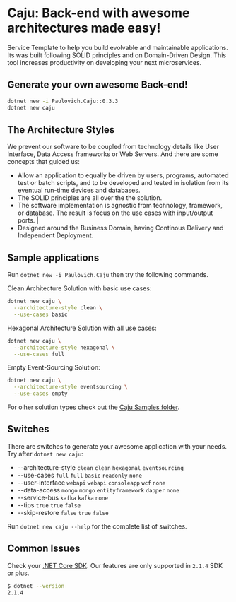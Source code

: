 Caju: Back-end with awesome architectures made easy!
=========
Service Template to help you build evolvable and maintainable applications. Its was built following SOLID principles and on Domain-Driven Design. This tool increases productivity on developing your next microservices.

## Generate your own awesome Back-end!

```sh
dotnet new -i Paulovich.Caju::0.3.3
dotnet new caju
```

## The Architecture Styles

We prevent our software to be coupled from technology details like User Interface, Data Access frameworks or Web Servers. And there are some concepts that guided us:

* Allow an application to equally be driven by users, programs, automated test or batch scripts, and to be developed and tested in isolation from its eventual run-time devices and databases.
* The SOLID principles are all over the the solution.
* The software implementation is agnostic from technology, framework, or database. The result is focus on the  use cases with input/output ports. |
* Designed around the Business Domain, having Continous Delivery and Independent Deployment.

## Sample applications

Run `dotnet new -i Paulovich.Caju` then try the following commands.

Clean Architecture Solution with basic use cases:

```sh
dotnet new caju \
  --architecture-style clean \
  --use-cases basic
```

Hexagonal Architecture Solution with all use cases:

```sh
dotnet new caju \
  --architecture-style hexagonal \
  --use-cases full
```

Empty Event-Sourcing Solution:

```sh
dotnet new caju \
  --architecture-style eventsourcing \
  --use-cases empty
```

For olher solution types check out the [Caju Samples folder](https://github.com/ivanpaulovich/caju/tree/master/samples).

## Switches

There are switches to generate your awesome application with your needs. Try after `dotnet new caju`:

* --architecture-style `clean` `clean` `hexagonal` `eventsourcing`
* --use-cases `full` `full` `basic` `readonly` `none`
* --user-interface `webapi` `webapi` `consoleapp` `wcf` `none`
* --data-access `mongo` `mongo` `entityframework` `dapper` `none`
* --service-bus `kafka` `kafka` `none`
* --tips `true` `true` `false`
* --skip-restore `false` `true` `false`

Run `dotnet new caju --help` for the complete list of switches.

## Common Issues

Check your [.NET Core SDK](https://www.microsoft.com/net/download/windows). Our features are only supported in `2.1.4` SDK or plus.

```sh
$ dotnet --version
2.1.4
```
